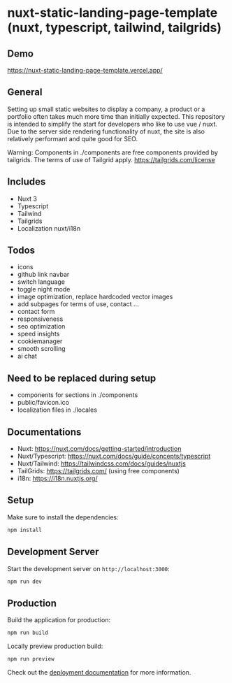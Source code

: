 # nuxt-static-landing-page-template (nuxt, typescript, tailwind, tailgrids)

## Demo

<https://nuxt-static-landing-page-template.vercel.app/>

## General

Setting up small static websites to display a company, a product or a portfolio often takes much more time than initially expected. This repository is intended to simplify the start for developers who like to use vue / nuxt. Due to the server side rendering functionality of nuxt, the site is also relatively performant and quite good for SEO.

Warning: Components in ./components are free components provided by tailgrids. The terms of use of Tailgrid apply. <https://tailgrids.com/license>

## Includes

- Nuxt 3
- Typescript
- Tailwind
- Tailgrids
- Localization nuxt/i18n

## Todos

- icons
- github link navbar
- switch language
- toggle night mode
- image optimization, replace hardcoded vector images
- add subpages for terms of use, contact ...
- contact form
- responsiveness
- seo optimization
- speed insights
- cookiemanager
- smooth scrolling
- ai chat

## Need to be replaced during setup

- components for sections in ./components
- public/favicon.ico
- localization files in ./locales

## Documentations

- Nuxt: <https://nuxt.com/docs/getting-started/introduction>
- Nuxt/Typescript: <https://nuxt.com/docs/guide/concepts/typescript>
- Nuxt/Tailwind: <https://tailwindcss.com/docs/guides/nuxtjs>
- TailGrids: <https://tailgrids.com/> (using free components)
- i18n: <https://i18n.nuxtjs.org/>

## Setup

Make sure to install the dependencies:

```bash
npm install
```

## Development Server

Start the development server on `http://localhost:3000`:

```bash
npm run dev
```

## Production

Build the application for production:

```bash
npm run build
```

Locally preview production build:

```bash
npm run preview
```

Check out the [deployment documentation](https://nuxt.com/docs/getting-started/deployment) for more information.
